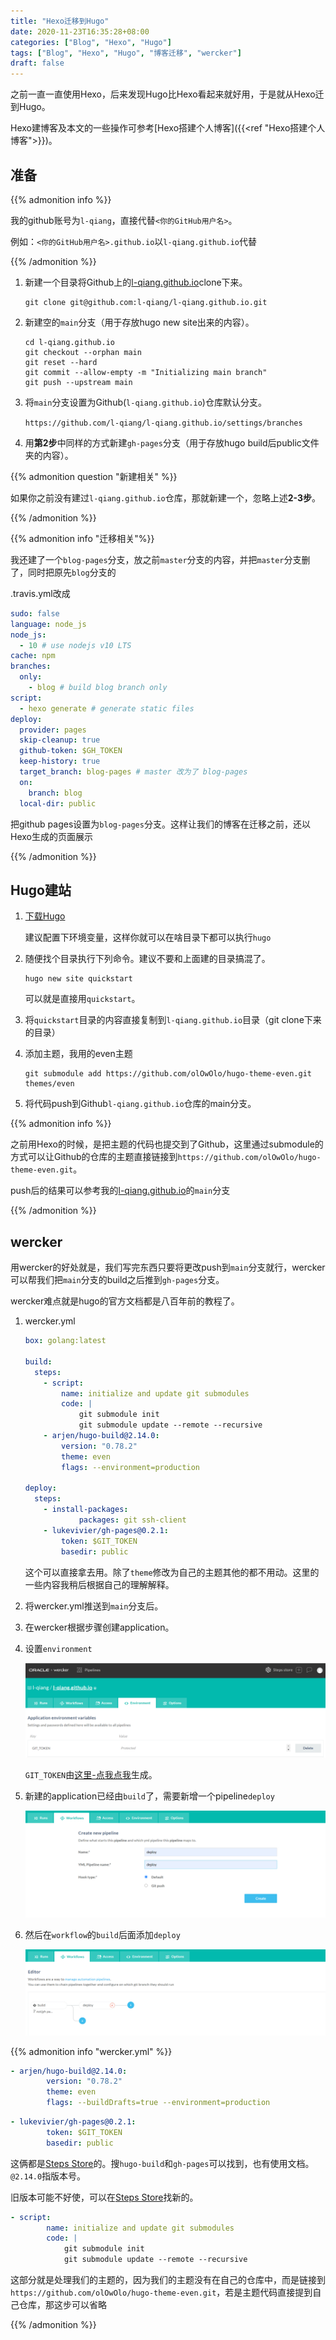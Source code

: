 ```yaml
---
title: "Hexo迁移到Hugo"
date: 2020-11-23T16:35:28+08:00
categories: ["Blog", "Hexo", "Hugo"]
tags: ["Blog", "Hexo", "Hugo", "博客迁移", "wercker"]
draft: false
---
```


之前一直一直使用Hexo，后来发现Hugo比Hexo看起来就好用，于是就从Hexo迁到Hugo。

Hexo建博客及本文的一些操作可参考[Hexo搭建个人博客]({{<ref "Hexo搭建个人博客">}})。

<!--more-->

## 准备

{{% admonition info %}}

我的github账号为`l-qiang`，直接代替`<你的GitHub用户名>`。

例如：`<你的GitHub用户名>.github.io`以`l-qiang.github.io`代替

{{% /admonition %}}

1. 新建一个目录将Github上的[l-qiang.github.io](https://github.com/l-qiang/l-qiang.github.io)clone下来。

   ```shell
   git clone git@github.com:l-qiang/l-qiang.github.io.git
   ```

2. 新建空的`main`分支（用于存放hugo new site出来的内容）。

   ```shell
   cd l-qiang.github.io
   git checkout --orphan main
   git reset --hard
   git commit --allow-empty -m "Initializing main branch"
   git push --upstream main
   ```

3. 将`main`分支设置为Github(`l-qiang.github.io`)仓库默认分支。

   `https://github.com/l-qiang/l-qiang.github.io/settings/branches`

4. 用**第2步**中同样的方式新建`gh-pages`分支（用于存放hugo build后public文件夹的内容）。

{{% admonition question "新建相关" %}}

如果你之前没有建过`l-qiang.github.io`仓库，那就新建一个，忽略上述**2-3步**。

{{% /admonition  %}}

{{% admonition info "迁移相关"%}}

我还建了一个`blog-pages`分支，放之前`master`分支的内容，并把`master`分支删了，同时把原先`blog`分支的

.travis.yml改成

```yaml
sudo: false
language: node_js
node_js:
  - 10 # use nodejs v10 LTS
cache: npm
branches:
  only:
    - blog # build blog branch only
script:
  - hexo generate # generate static files
deploy:
  provider: pages
  skip-cleanup: true
  github-token: $GH_TOKEN
  keep-history: true
  target_branch: blog-pages # master 改为了 blog-pages
  on:
    branch: blog
  local-dir: public
```

把github pages设置为`blog-pages`分支。这样让我们的博客在迁移之前，还以Hexo生成的页面展示

{{% /admonition %}}

## Hugo建站

1. [下载Hugo](https://github.com/gohugoio/hugo/releases)

   建议配置下环境变量，这样你就可以在啥目录下都可以执行`hugo`

2. 随便找个目录执行下列命令。建议不要和上面建的目录搞混了。

   ```shell
   hugo new site quickstart
   ```

   可以就是直接用`quickstart`。
   
3. 将`quickstart`目录的内容直接复制到`l-qiang.github.io`目录（git clone下来的目录）

4. 添加主题，我用的even主题

   ```shell
   git submodule add https://github.com/olOwOlo/hugo-theme-even.git themes/even
   ```

5. 将代码push到Github`l-qiang.github.io`仓库的main分支。

{{% admonition info %}}

之前用Hexo的时候，是把主题的代码也提交到了Github，这里通过submodule的方式可以让Github的仓库的主题直接链接到`https://github.com/olOwOlo/hugo-theme-even.git`。

push后的结果可以参考我的[l-qiang.github.io](https://github.com/l-qiang/l-qiang.github.io)的`main`分支

{{% /admonition %}}

## wercker

用wercker的好处就是，我们写完东西只要将更改push到`main`分支就行，wercker可以帮我们把`main`分支的build之后推到`gh-pages`分支。

wercker难点就是hugo的官方文档都是八百年前的教程了。

1. wercker.yml

   ```yaml
   box: golang:latest
   
   build:
     steps:
       - script:
           name: initialize and update git submodules
           code: |
               git submodule init
               git submodule update --remote --recursive
       - arjen/hugo-build@2.14.0:
           version: "0.78.2"
           theme: even
           flags: --environment=production
   
   deploy:
     steps:
       - install-packages:
               packages: git ssh-client
       - lukevivier/gh-pages@0.2.1:
           token: $GIT_TOKEN
           basedir: public
   ```

   这个可以直接拿去用。除了`theme`修改为自己的主题其他的都不用动。这里的一些内容我稍后根据自己的理解解释。

2. 将wercker.yml推送到`main`分支后。

3. 在wercker根据步骤创建application。

4. 设置`environment`

   ![这是一张图片](/image/Hexo迁移到Hugo/1.png)

   `GIT_TOKEN`由[这里-点我点我](https://github.com/settings/tokens)生成。

5. 新建的application已经由`build`了，需要新增一个pipeline`deploy`

   ![这是一张图片](/image/Hexo迁移到Hugo/2.png)

6. 然后在`workflow`的`build`后面添加`deploy`

   ![这是一张图片](/image/Hexo迁移到Hugo/3.png)

{{% admonition info "wercker.yml" %}}

```yaml
- arjen/hugo-build@2.14.0:
        version: "0.78.2"
        theme: even
        flags: --buildDrafts=true --environment=production
```

```yaml
- lukevivier/gh-pages@0.2.1:
        token: $GIT_TOKEN
        basedir: public
```

这俩都是[Steps Store](https://app.wercker.com/steps)的。搜`hugo-build`和`gh-pages`可以找到，也有使用文档。`@2.14.0`指版本号。

旧版本可能不好使，可以在[Steps Store](https://app.wercker.com/steps)找新的。

```yaml
- script:
        name: initialize and update git submodules
        code: |
            git submodule init
            git submodule update --remote --recursive
```

这部分就是处理我们的主题的，因为我们的主题没有在自己的仓库中，而是链接到`https://github.com/olOwOlo/hugo-theme-even.git`，若是主题代码直接提到自己仓库，那这步可以省略

{{% /admonition %}}

